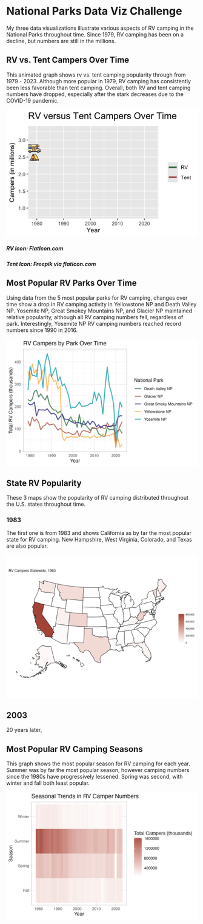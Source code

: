 # National Parks Data Viz Challenge

My three data visualizations illustrate various aspects of RV camping in the National Parks throughout time. Since 1979, RV camping has been on a decline, but numbers are still in the millions. 

## RV vs. Tent Campers Over Time
This animated graph shows rv vs. tent camping popularity through from 1979 - 2023. Although more popular in 1979, RV camping has consistently been less favorable than tent camping. Overall, both RV and tent camping numbers have dropped, especially after the stark decreases due to the COVID-19 pandemic. 

![1image](https://github.com/izsuu/nationalparks/blob/main/RV%20versus%20Tent.gif)

##### RV Icon: FlatIcon.com
##### Tent Icon: Freepik via flaticon.com

## Most Popular RV Parks Over Time
Using data from the 5 most popular parks for RV camping, changes over time show a drop in RV camping activity in Yellowstone NP and Death Valley NP. Yosemite NP, Great Smokey Mountains NP, and Glacier NP maintained relative popularity, although all RV camping numbers fell, regardless of park. Interestingly, Yosemite NP RV camping numbers reached record numbers since 1990 in 2016.

![2image](https://github.com/izsuu/nationalparks/blob/main/RV%20campers%20by%20Park%20Over%20Time.png)

## State RV Popularity
These 3 maps show the popularity of RV camping distributed throughout the U.S. states throughout time. 

### 1983
The first one is from 1983 and shows California as by far the most popular state for RV camping. New Hampshire, West Virginia, Colorado, and Texas are also popular. 

![3image](https://github.com/izsuu/nationalparks/blob/main/US_RV_1983.png)

## 2003
20 years later, 

## Most Popular RV Camping Seasons

This graph shows the most popular season for RV camping for each year. Summer was by far the most popular season, however camping numbers since the 1980s have progressively lessened. Spring was second, with winter and fall both least popular. 

![3image](https://github.com/izsuu/nationalparks/blob/main/RV%20campers%20by%20season.png)
